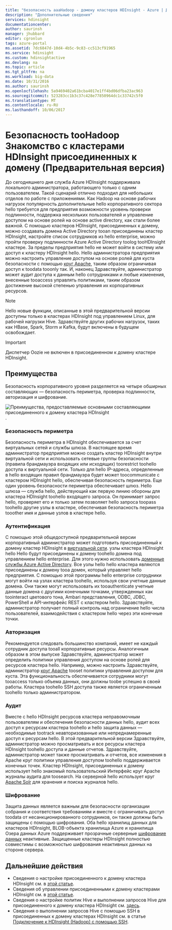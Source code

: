 ```yaml
---
title: "безопасность aaaHadoop - домену кластеров HDInsight - Azure | Документы Microsoft"
description: "Дополнительные сведения"
services: hdinsight
documentationcenter: 
author: saurinsh
manager: jhubbard
editor: cgronlun
tags: azure-portal
ms.assetid: 7dc6847d-10d4-4b5c-9c83-cc513cf91965
ms.service: hdinsight
ms.custom: hdinsightactive
ms.devlang: na
ms.topic: article
ms.tgt_pltfrm: na
ms.workload: big-data
ms.date: 10/31/2016
ms.author: saurinsh
ms.openlocfilehash: 5a9469402a61bcba4017e1ff4bd06dfba23ac963
ms.sourcegitcommit: 523283cc1b3c37c428e77850964dc1c33742c5f0
ms.translationtype: MT
ms.contentlocale: ru-RU
ms.lasthandoff: 10/06/2017
---
```

# <a name="an-introduction-toohadoop-security-with-domain-joined-hdinsight-clusters-preview"></a>Безопасность tooHadoop Знакомство с кластерами HDInsight присоединенных к домену (Предварительная версия)

До сегодняшнего дня служба Azure HDInsight поддерживала локального администратора, работающего только с одним пользователем. Такой сценарий отлично подходил для небольших отделов по работе с приложениями. Как Hadoop на основе рабочих нагрузок популярность дополнительные hello корпоративного сектора hello требуется для предприятия возможности уровень проверки подлинности, поддержка нескольких пользователей и управление доступом на основе ролей на основе active directory, как стали более важной. С помощью кластеров HDInsight, присоединенных к домену, можно создавать домена Active Directory tooan присоединены кластер HDInsight, настройте список сотрудников из hello enterprise, можно пройти проверку подлинности Azure Active Directory toolog tooHDInsight кластере. За пределы предприятия hello не может войти в систему или доступ к кластеру HDInsight hello. Hello администратора предприятия можно настроить управление доступом на основе ролей для куста безопасности с помощью [круг Apache](http://hortonworks.com/apache/ranger/), таким образом ограничивая доступ к toodata tooonly так. И, наконец Здравствуйте, администратор может аудит доступа к данным hello сотрудниками и любые изменения, внесенные tooaccess управлять политиками, таким образом достижение высокой степенью управления их корпоративных ресурсов.

> [!NOTE]
> Hello новые функции, описанные в этой предварительной версии доступны только в кластерах HDInsight под управлением Linux, для рабочей нагрузки Hive. Здравствуйте других рабочих нагрузок, таких как HBase, Spark, Storm и Kafka, будут включены в будущем освобождает.

> [!IMPORTANT]
> Диспетчер Oozie не включен в присоединенном к домену кластере HDInsight.

## <a name="benefits"></a>Преимущества
Безопасность корпоративного уровня разделяется на четыре обширных составляющих — безопасность периметра, проверка подлинности, авторизация и шифрование.

![Преимущества, предоставляемые основными составляющими присоединенного к домену кластера HDInsight](./media/hdinsight-domain-joined-introduction/hdinsight-domain-joined-four-pillars.png).

### <a name="perimeter-security"></a>Безопасность периметра
Безопасность периметра в HDInsight обеспечивается за счет виртуальных сетей и службы шлюза. В настоящее время администратор предприятия можно создать кластер HDInsight внутри виртуальной сети и использовать сетевые группы безопасности (правила брандмауэра входящих или исходящих) toorestrict toohello доступа к виртуальной сети. Только для hello IP-адреса, определенные в hello входящих правил брандмауэра будет может toocommunicate с кластером HDInsight hello, обеспечивая безопасность периметра. Еще один уровень безопасности периметра обеспечивает шлюз. Hello шлюза — служба hello, действующий как первую линию обороны для кластера HDInsight toohello входящего запроса. Он принимает запрос hello, проверяет его и только затем позволяет hello запроса toopass toohello другие узлы в кластере, обеспечивая безопасность периметра tooother имя и данные узлов в кластере hello.

### <a name="authentication"></a>Аутентификация
С помощью этой общедоступной предварительной версии корпоративный администратор может подготовить присоединенный к домену кластер HDInsight в [виртуальной сети](https://azure.microsoft.com/services/virtual-network/). узлы кластера HDInsight hello Hello будут присоединены к домену toohello домена под управлением hello enterprise. Для этого нужно использовать [доменные службы Azure Active Directory](../active-directory-domain-services/active-directory-ds-overview.md). Все узлы hello hello кластера являются присоединены к домену tooa домен, который управляет hello предприятия. С помощью этой программы hello enterprise сотрудники могут войти на узлах кластера toohello, используя свои учетные данные домена. Они также могут использовать их tooauthenticate учетные данные домена с другими конечными точками, утвержденных как toointeract цветового тона, Ambari представления, ODBC, JDBC, PowerShell и API-интерфейс REST с кластером hello. Здравствуйте, администратор получает полный контроль над ограничение hello числа пользователей, взаимодействия с кластером hello через эти конечные точки.

### <a name="authorization"></a>Авторизация
Рекомендуется следовать большинство компаний, имеет не каждый сотрудник доступа tooall корпоративные ресурсы. Аналогичным образом в этом выпуске Здравствуйте, администратор может определить политики управления доступом на основе ролей для ресурсов кластера hello. Например, можно настроить Здравствуйте, администратор [круг Apache](http://hortonworks.com/apache/ranger/) tooset политики управления доступом для куста. Эта функциональность обеспечивается сотрудники могут tooaccess только объема данных, они должны toobe успешно в своей работы. Кластера toohello SSH доступа также является ограниченным toohello только администратором.

### <a name="auditing"></a>Аудит
Вместе с hello HDInsight ресурсов кластера неправомочным пользователям и обеспечения безопасности данных hello, аудит всех доступ к ресурсам кластера toohello и hello защита данных — необходимые tootrack неавторизованные или непреднамеренные доступ к ресурсам hello. В этой предварительной версии Здравствуйте, администратор можно просматривать и все ресурсы кластера HDInsight toohello доступа и данные отчетов. Здравствуйте, администратор может также просматривать и отчетов, все изменения в Apache круг политики управления доступом toohello поддерживается конечных точек. Кластер HDInsight, присоединенных к домену использует hello знакомый пользовательский Интерфейс круг Apache журналы аудита для toosearch. На серверной hello использует круг [Apache Solr](http://hortonworks.com/apache/solr/) для хранения и поиска журналов hello.

### <a name="encryption"></a>Шифрование
Защита данных является важным для безопасности организации собрания и соответствия требованиям и вместе с ограничивать доступ toodata от несанкционированного сотрудников, он также должны быть защищены с помощью шифрования. Оба hello хранилищ данных для кластеров HDInsight, BLOB-объекта хранилища Azure и хранилища Озера данных Azure поддерживает прозрачные серверные [шифрование данных](../storage/common/storage-service-encryption.md) неактивные. Защищенные кластеры HDInsight полностью совместимы с возможностью шифрования неактивных данных на стороне сервера.

## <a name="next-steps"></a>Дальнейшие действия
* Сведения о настройке присоединенного к домену кластера HDInsight см. в [этой статье](hdinsight-domain-joined-configure.md).
* Сведения об управлении присоединенными к домену кластерами HDInsight см. в [этой статье](hdinsight-domain-joined-manage.md).
* Сведения о настройке политик Hive и выполнении запросов Hive для присоединенного к домену кластера HDInsight см. [здесь](hdinsight-domain-joined-run-hive.md).
* Сведения о выполнении запросов Hive с помощью SSH в присоединенных к домену кластерах HDInsight см. в статье [Подключение к HDInsight (Hadoop) с помощью SSH](hdinsight-hadoop-linux-use-ssh-unix.md#domainjoined).
